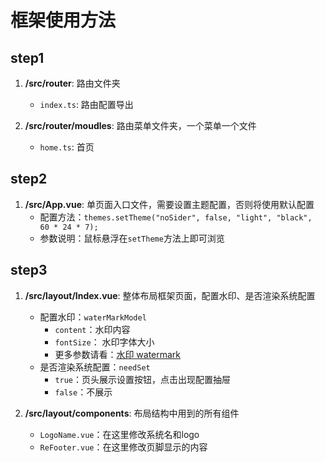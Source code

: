 # 框架使用方法

## step1

1. **/src/router**: 路由文件夹
    - `index.ts`: 路由配置导出

2. **/src/router/moudles**: 路由菜单文件夹，一个菜单一个文件
    - `home.ts`: 首页

## step2

1. **/src/App.vue**: 单页面入口文件，需要设置主题配置，否则将使用默认配置
    - 配置方法：`themes.setTheme("noSider", false, "light", "black", 60 * 24 * 7);`
    - 参数说明：鼠标悬浮在`setTheme`方法上即可浏览

## step3

1. **/src/layout/Index.vue**: 整体布局框架页面，配置水印、是否渲染系统配置
    - 配置水印：`waterMarkModel`
        - `content`：水印内容
        - `fontSize`： 水印字体大小
        - 更多参数请看：[水印 watermark](https://www.antdv.com/components/watermark-cn)
    - 是否渲染系统配置：`needSet`
        - `true`：页头展示设置按钮，点击出现配置抽屉
        - `false`：不展示

2. **/src/layout/components**: 布局结构中用到的所有组件
    - `LogoName.vue`：在这里修改系统名和logo
    - `ReFooter.vue`：在这里修改页脚显示的内容

